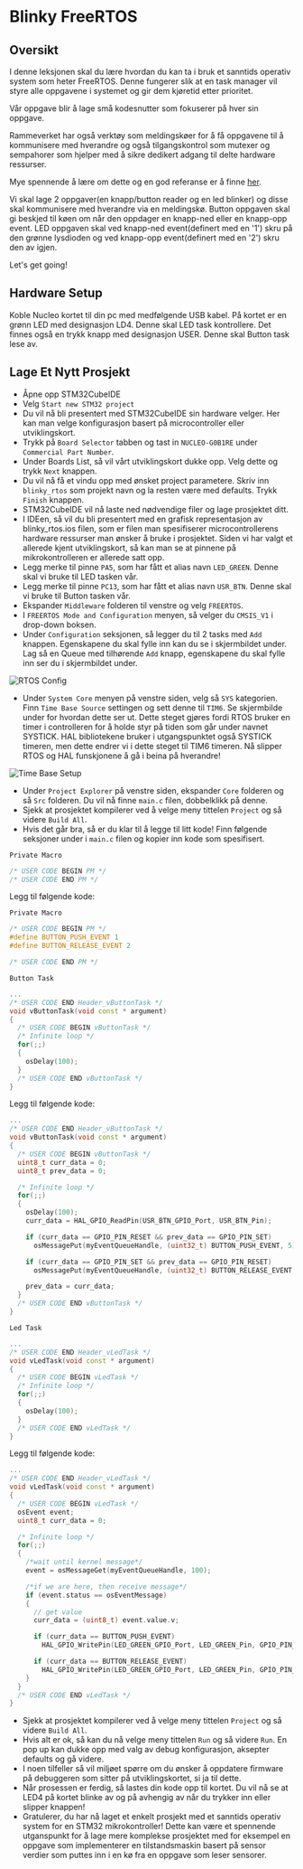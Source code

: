 # Blinky FreeRTOS

## Oversikt
I denne leksjonen skal du lære hvordan du kan ta i bruk et sanntids operativ system som heter FreeRTOS.  Denne fungerer slik at en task manager vil styre alle oppgavene i systemet og gir dem kjøretid etter prioritet. 

Vår oppgave blir å lage små kodesnutter som fokuserer på hver sin oppgave.  

Rammeverket har også verktøy som meldingskøer for å få oppgavene til å kommunisere med hverandre og også tilgangskontrol som mutexer og sempahorer som hjelper med å sikre dedikert adgang til delte hardware ressurser.  

Mye spennende å lære om dette og en god referanse er å finne [her](http://www.disca.upv.es/aperles/arm_cortex_m3/curset/CMSIS/Documentation/RTOS/html/index.html).

Vi skal lage 2 oppgaver(en knapp/button reader og en led blinker) og disse skal kommunisere med hverandre via en meldingskø. Button oppgaven skal gi beskjed til køen om når den oppdager en knapp-ned eller en knapp-opp event.  LED oppgaven skal ved knapp-ned event(definert med en '1') skru på den grønne lysdioden og ved knapp-opp event(definert med en '2') skru den av igjen.  

Let's get going!

## Hardware Setup
Koble Nucleo kortet til din pc med medfølgende USB kabel. På kortet er en grønn LED med designasjon LD4. Denne skal LED task kontrollere.  Det finnes også en trykk knapp med designasjon USER.  Denne skal Button task lese av.

## Lage Et Nytt Prosjekt
- Åpne opp STM32CubeIDE
- Velg ```Start new STM32 project```
- Du vil nå bli presentert med STM32CubeIDE sin hardware velger. Her kan man velge konfigurasjon basert på microcontroller eller utviklingskort.
- Trykk på ```Board Selector``` tabben og tast in ```NUCLEO-G0B1RE``` under ```Commercial Part Number```.
- Under Boards List, så vil vårt utviklingskort dukke opp.  Velg dette og trykk ```Next``` knappen.
- Du vil nå få et vindu opp med ønsket project parametere.  Skriv inn ```blinky_rtos``` som projekt navn og la resten være med defaults. Trykk ```Finish``` knappen.
- STM32CubeIDE vil nå laste ned nødvendige filer og lage prosjektet ditt.
- I IDEen, så vil du bli presentert med en grafisk representasjon av blinky_rtos.ios filen, som er filen man spesifiserer microcontrollerens hardware ressurser man ønsker å bruke i prosjektet. Siden vi har valgt et allerede kjent utviklingskort, så kan man se at pinnene på mikrokontrolleren er allerede satt opp.
- Legg merke til pinne ```PA5```, som har fått et alias navn ```LED_GREEN```. Denne skal vi bruke til LED tasken vår.
- Legg merke til pinne ```PC13```, som har fått et alias navn ```USR_BTN```.  Denne skal vi bruke til Button tasken vår.
- Ekspander ```Middleware``` folderen til venstre og velg ```FREERTOS```.
- I ```FREERTOS Mode and Configuration``` menyen, så velger du ```CMSIS_V1``` i drop-down boksen.
- Under ```Configuration``` seksjonen, så legger du til 2 tasks med ```Add``` knappen. Egenskapene du skal fylle inn kan du se i skjermbildet under. Lag så en Queue med tilhørende ```Add``` knapp, egenskapene du skal fylle inn ser du i skjermbildet under.

![RTOS Config](./rtos_config.jpg)

- Under ```System Core``` menyen på venstre siden, velg så ```SYS``` kategorien. Finn ```Time Base Source``` settingen og sett denne til ```TIM6```.  Se skjermbilde under for hvordan dette ser ut.  Dette steget gjøres fordi RTOS bruker en timer i controlleren for å holde styr på tiden som går under navnet SYSTICK.  HAL bibliotekene bruker i utgangspunktet også SYSTICK timeren, men dette endrer vi i dette steget til TIM6 timeren. Nå slipper RTOS og HAL funskjonene å gå i beina på hverandre!

![Time Base Setup](./sys_setup_rtos.jpg)

- Under ```Project Explorer``` på venstre siden, ekspander ```Core``` folderen og så ```Src``` folderen. Du vil nå finne ```main.c``` filen, dobbelklikk på denne.
- Sjekk at prosjektet kompilerer ved å velge meny tittelen ```Project``` og så videre ```Build All```.
- Hvis det går bra, så er du klar til å legge til litt kode!  Finn følgende seksjoner under i ```main.c``` filen og kopier inn kode som spesifisert.

```Private Macro```
```cpp
/* USER CODE BEGIN PM */
/* USER CODE END PM */
```

Legg til følgende kode:

```Private Macro```
```cpp
/* USER CODE BEGIN PM */
#define BUTTON_PUSH_EVENT 1
#define BUTTON_RELEASE_EVENT 2

/* USER CODE END PM */
```

```Button Task```
```cpp
...
/* USER CODE END Header_vButtonTask */
void vButtonTask(void const * argument)
{
  /* USER CODE BEGIN vButtonTask */
  /* Infinite loop */
  for(;;)
  {
    osDelay(100);
  }
  /* USER CODE END vButtonTask */
}
```

Legg til følgende kode:

```cpp
...
/* USER CODE END Header_vButtonTask */
void vButtonTask(void const * argument)
{
  /* USER CODE BEGIN vButtonTask */
  uint8_t curr_data = 0;
  uint8_t prev_data = 0;

  /* Infinite loop */
  for(;;)
  {
    osDelay(100);
    curr_data = HAL_GPIO_ReadPin(USR_BTN_GPIO_Port, USR_BTN_Pin);

    if (curr_data == GPIO_PIN_RESET && prev_data == GPIO_PIN_SET)
      osMessagePut(myEventQueueHandle, (uint32_t) BUTTON_PUSH_EVENT, 5);

    if (curr_data == GPIO_PIN_SET && prev_data == GPIO_PIN_RESET)
      osMessagePut(myEventQueueHandle, (uint32_t) BUTTON_RELEASE_EVENT, 5);

    prev_data = curr_data;
  }
  /* USER CODE END vButtonTask */
}
```

```Led Task```
```cpp
...
/* USER CODE END Header_vLedTask */
void vLedTask(void const * argument)
{
  /* USER CODE BEGIN vLedTask */
  /* Infinite loop */
  for(;;)
  {
    osDelay(100);
  }
  /* USER CODE END vLedTask */
}
```

Legg til følgende kode:

```cpp
...
/* USER CODE END Header_vLedTask */
void vLedTask(void const * argument)
{
  /* USER CODE BEGIN vLedTask */
  osEvent event;
  uint8_t curr_data = 0;

  /* Infinite loop */
  for(;;)
  {
    /*wait until kernel message*/
    event = osMessageGet(myEventQueueHandle, 100);

    /*if we are here, then receive message*/
    if (event.status == osEventMessage)
    {
      // get value
      curr_data = (uint8_t) event.value.v;

      if (curr_data == BUTTON_PUSH_EVENT)
        HAL_GPIO_WritePin(LED_GREEN_GPIO_Port, LED_GREEN_Pin, GPIO_PIN_SET);

      if (curr_data == BUTTON_RELEASE_EVENT)
        HAL_GPIO_WritePin(LED_GREEN_GPIO_Port, LED_GREEN_Pin, GPIO_PIN_RESET);
    }
  }
  /* USER CODE END vLedTask */
}
```
- Sjekk at prosjektet kompilerer ved å velge meny tittelen ```Project``` og så videre ```Build All```.
- Hvis alt er ok, så kan du nå velge meny tittelen ```Run``` og så videre ```Run```. En pop up kan dukke opp med valg av debug konfigurasjon, aksepter defaults og gå videre.
- I noen tilfeller så vil miljøet spørre om du ønsker å oppdatere firmware på debuggeren som sitter på utviklingskortet, si ja til dette.
- Når prosessen er ferdig, så lastes din kode opp til kortet.  Du vil nå se at LED4 på kortet blinke av og på avhengig av når du trykker inn eller slipper knappen!
- Gratulerer, du har nå laget et enkelt prosjekt med et sanntids operativ system for en STM32 mikrokontroller!  Dette kan være et spennende utganspunkt for å lage mere komplekse prosjektet med for eksempel en oppgave som implementerer en tilstandsmaskin basert på sensor verdier som puttes inn i en kø fra en oppgave som leser sensorer. 

